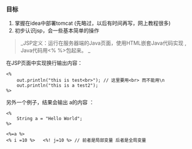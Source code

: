 ### 目标

1. 掌握在idea中部署tomcat  \(先略过，以后有时间再写，网上教程很多\)
2. 初步认识jsp，会一些基本简单的操作  

> _JSP定义：运行在服务器端的Java页面，使用HTML嵌套Java代码实现 , Java代码用&lt;%  %&gt;包起来。   _

在JSP页面中实现换行输出内容：

```
<%
    out.println("this is test<br>"); // 这里要用<br> 而不能用\n 
    out.println("this is a test2");
%>
```

另外一个例子，结果会输出 a的内容 ：

```
<%   
    String a = "Hello World"; 
%> 

<%=a %>  
<% i =10 %>   <%! j=10 %> // 前者是局部变量 后者是全局变量
```



